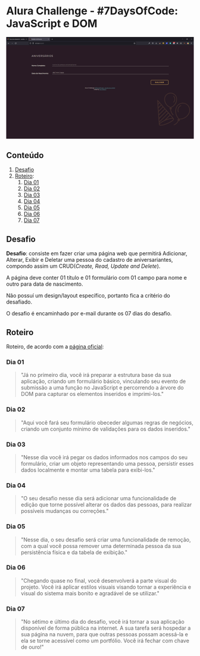 # Alura Challenge - #7DaysOfCode: JavaScript e DOM

![Print da Página Criada](cover/challenge-07DaysOfCode.PNG)

## Conteúdo

1. [Desafio](#desafio)
2. [Roteiro](#roteiro):
    1. [Dia 01](#dia-01)
    2. [Dia 02](#dia-02)
    3. [Dia 03](#dia-03)
    4. [Dia 04](#dia-04)
    5. [Dia 05](#dia-05)
    6. [Dia 06](#dia-06)
    7. [Dia 07](#dia-07)

## Desafio

**Desafio**: consiste em fazer criar uma página web que permitirá Adicionar, Alterar, Exibir e Deletar uma pessoa do cadastro de aniversariantes, compondo assim um CRUD(*Create, Read, Update and Delete*).

A página deve conter 01 título e 01 formulário com 01 campo para nome e outro para data de nascimento.

Não possuí um design/layout específico, portanto fica a critério do desafiado.

O desafio é encaminhado por e-mail durante os 07 dias do desafio.

## Roteiro

Roteiro, de acordo com a [página oficial](https://7daysofcode.io/matricula/javascript-e-dom):

### Dia 01

> "Já no primeiro dia, você irá preparar a estrutura base da sua aplicação, criando um formulário básico, vinculando seu evento de submissão a uma função no JavaScript e percorrendo a árvore do DOM para capturar os elementos inseridos e imprimi-los."

### Dia 02
> "Aqui você fará seu formulário obeceder algumas regras de negócios, criando um conjunto mínimo de validações para os dados inseridos."

### Dia 03
> "Nesse dia você irá pegar os dados informados nos campos do seu formulário, criar um objeto representando uma pessoa, persistir esses dados localmente e montar uma tabela para exibi-los."

### Dia 04
> "O seu desafio nesse dia será adicionar uma funcionalidade de edição que torne possível alterar os dados das pessoas, para realizar possíveis mudanças ou correções."

### Dia 05
> "Nesse dia, o seu desafio será criar uma funcionalidade de remoção, com a qual você possa remover uma determinada pessoa da sua persistência física e da tabela de exibição."

### Dia 06
> "Chegando quase no final, você desenvolverá a parte visual do projeto. Você irá aplicar estilos visuais visando tornar a experiência e visual do sistema mais bonito e agradável de se utilizar."

### Dia 07
> "No sétimo e último dia do desafio, você irá tornar a sua aplicação disponível de forma pública na internet. A sua tarefa será hospedar a sua página na nuvem, para que outras pessoas possam acessá-la e ela se torne acessível como um portfólio. Você irá fechar com chave de ouro!"
